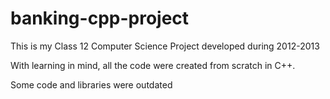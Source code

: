 # banking-cpp-project

This is my Class 12 Computer Science Project developed during 2012-2013

With learning in mind, all the code were created from scratch in C++.

Some code and libraries were outdated

